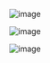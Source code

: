 ![image](https://github.com/user-attachments/assets/ec8fdd53-cf52-4b1b-a3ce-de0411accf5e)

![image](https://github.com/user-attachments/assets/f7e49b9b-06a5-40c3-bf13-b89993aa2198)

![image](https://github.com/user-attachments/assets/a337f62d-efc8-46df-ba0f-26b154a0b452)
